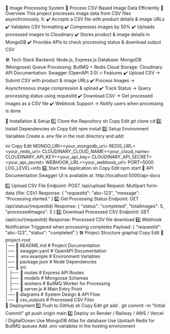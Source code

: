 📌 Image Processing System
🚀 Process CSV-Based Image Data Efficiently
📖 Overview
This project processes image data from CSV files asynchronously. It:
✔️ Accepts a CSV file with product details & image URLs
✔️ Validates CSV formatting
✔️ Compresses images by 50%
✔️ Uploads processed images to Cloudinary
✔️ Stores product & image details in MongoDB
✔️ Provides APIs to check processing status & download output CSV

🛠️ Tech Stack
Backend: Node.js, Express.js
Database: MongoDB (Mongoose)
Queue Processing: BullMQ + Redis
Cloud Storage: Cloudinary
API Documentation: Swagger (OpenAPI 3.0)
🔥 Features
✔️ Upload CSV → Submit CSV with product & image URLs
✔️ Process Images → Asynchronous image compression & upload
✔️ Track Status → Query processing status using requestId
✔️ Download CSV → Get processed images as a CSV file
✔️ Webhook Support → Notify users when processing is done

🔧 Installation & Setup
1️⃣ Clone the Repository
sh
Copy
Edit
git clone <your-repo-url>
cd <your-repo-folder>
2️⃣ Install Dependencies
sh
Copy
Edit
npm install
3️⃣ Setup Environment Variables
Create a .env file in the root directory and add:

ini
Copy
Edit
MONGO_URI=<your_mongodb_uri>
REDIS_URL=<your_redis_url>
CLOUDINARY_CLOUD_NAME=<your_cloud_name>
CLOUDINARY_API_KEY=<your_api_key>
CLOUDINARY_API_SECRET=<your_api_secret>
WEBHOOK_URL=<your_webhook_url>
PORT=5000
LOG_LEVEL=info
4️⃣ Start the Application
sh
Copy
Edit
npm start
📌 API Documentation
Swagger UI is available at: http://localhost:5000/api-docs

1️⃣ Upload CSV File
Endpoint: POST /api/upload
Request: Multipart form-data (file: CSV)
Response: { "requestId": "abc-123", "message": "Processing started." }
2️⃣ Get Processing Status
Endpoint: GET /api/status/{requestId}
Response: { "status": "completed", "totalImages": 5, "processedImages": 5 }
3️⃣ Download Processed CSV
Endpoint: GET /api/csv/{requestId}
Response: Processed CSV file download
4️⃣ Webhook Notification
Triggered when processing completes
Payload: { "requestId": "abc-123", "status": "completed" }
🛠️ Project Structure
graphql
Copy
Edit
📂 project-root  
│── 📜 README.md        # Project Documentation  
│── 📜 swagger.yaml     # OpenAPI Documentation  
│── 📜 .env.example     # Environment Variables  
│── 📜 package.json     # Node Dependencies  
│── 📂 src  
│   ├── 📂 routes       # Express API Routes  
│   ├── 📂 models       # Mongoose Schemas  
│   ├── 📂 workers      # BullMQ Worker for Processing  
│   ├── 📜 server.js    # Main Entry Point  
│── 📂 diagrams         # System Design & API Flow  
│── 📂 csv_outputs      # Processed CSV Files  
🚀 Deployment
1️⃣ Push to GitHub
sh
Copy
Edit
git add .
git commit -m "Initial Commit"
git push origin main
2️⃣ Deploy on Render / Railway / AWS / Vercel / DigitalOcean
Use MongoDB Atlas for database
Use Upstash Redis for BullMQ queues
Add .env variables in the hosting environment
